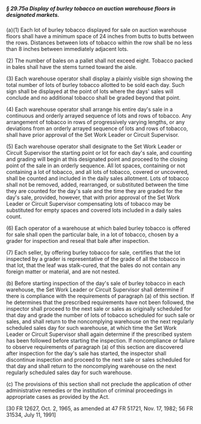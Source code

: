 ##### § 29.75a Display of burley tobacco on auction warehouse floors in designated markets. #####

(a)(1) Each lot of burley tobacco displayed for sale on auction warehouse floors shall have a minimum space of 24 inches from butts to butts between the rows. Distances between lots of tobacco within the row shall be no less than 8 inches between immediately adjacent lots.

(2) The number of bales on a pallet shall not exceed eight. Tobacco packed in bales shall have the stems turned toward the aisle.

(3) Each warehouse operator shall display a plainly visible sign showing the total number of lots of burley tobacco allotted to be sold each day. Such sign shall be displayed at the point of lots where the days' sales will conclude and no additional tobacco shall be graded beyond that point.

(4) Each warehouse operator shall arrange his entire day's sale in a continuous and orderly arrayed sequence of lots and rows of tobacco. Any arrangement of tobacco in rows of progressively varying lengths, or any deviations from an orderly arrayed sequence of lots and rows of tobacco, shall have prior approval of the Set Work Leader or Circuit Supervisor.

(5) Each warehouse operator shall designate to the Set Work Leader or Circuit Supervisor the starting point or lot for each day's sale, and counting and grading will begin at this designated point and proceed to the closing point of the sale in an orderly sequence. All lot spaces, containing or not containing a lot of tobacco, and all lots of tobacco, covered or uncovered, shall be counted and included in the daily sales allotment. Lots of tobacco shall not be removed, added, rearranged, or substituted between the time they are counted for the day's sale and the time they are graded for the day's sale, provided, however, that with prior approval of the Set Work Leader or Circuit Supervisor compensating lots of tobacco may be substituted for empty spaces and covered lots included in a daily sales count.

(6) Each operator of a warehouse at which baled burley tobacco is offered for sale shall open the particular bale, in a lot of tobacco, chosen by a grader for inspection and reseal that bale after inspection.

(7) Each seller, by offering burley tobacco for sale, certifies that the lot inspected by a grader is representative of the grade of all the tobacco in that lot, that the leaf was stalk-cured, that the bales do not contain any foreign matter or material, and are not nested.

(b) Before starting inspection of the day's sale of burley tobacco in each warehouse, the Set Work Leader or Circuit Supervisor shall determine if there is compliance with the requirements of paragraph (a) of this section. If he determines that the prescribed requirements have not been followed, the inspector shall proceed to the next sale or sales as originally scheduled for that day and grade the number of lots of tobacco scheduled for such sale or sales, and shall return to the noncomplying warehouse on the next regularly scheduled sales day for such warehouse, at which time the Set Work Leader or Circuit Supervisor shall again determine if the prescribed system has been followed before starting the inspection. If noncompliance or failure to observe requirements of paragraph (a) of this section are discovered after inspection for the day's sale has started, the inspector shall discontinue inspection and proceed to the next sale or sales scheduled for that day and shall return to the noncomplying warehouse on the next regularly scheduled sales day for such warehouse.

(c) The provisions of this section shall not preclude the application of other administrative remedies or the institution of criminal proceedings in appropriate cases as provided by the Act.

[30 FR 12627, Oct. 2, 1965, as amended at 47 FR 51721, Nov. 17, 1982; 56 FR 31534, July 11, 1991]